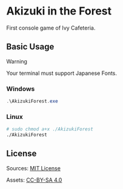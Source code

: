 # Akizuki in the Forest

First console game of Ivy Cafeteria.

## Basic Usage

> [!WARNING]
> Your terminal must support Japanese Fonts.

### Windows

```ps1
.\AkizukiForest.exe
```

### Linux

```sh
# sudo chmod a+x ./AkizukiForest
./AkizukiForest
```

<!--
## Development

Build command for linux: 

```shell
dotnet publish -r linux-x64 -c Release --self-contained true /p:PublishTrimmde=true /p:Publish
```
-->

## License

Sources: [MIT License](./LICENSE)

Assets: [CC-BY-SA 4.0](./LICENSE-Assets)
